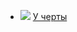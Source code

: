 * ![](/books/sf_action/Александр%20Гордиан/У%20черты.jpg) [У черты](/books/sf_action/Александр%20Гордиан/У%20черты)